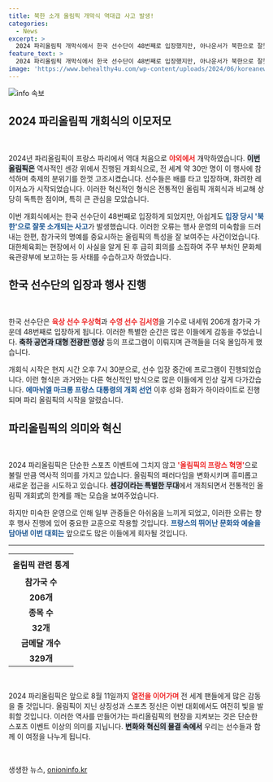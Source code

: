 ```yaml
---
title: 북한 소개 올림픽 개막식 역대급 사고 발생!
categories:
  - News
excerpt: >
  2024 파리올림픽 개막식에서 한국 선수단이 48번째로 입장했지만, 아나운서가 북한으로 잘못 소개하는 충격 장면이 발생했습니다. 화려한 야외 쇼 속 미흡한 진행에 대한 대책 회의도 열렸습니다.
feature_text: >
  2024 파리올림픽 개막식에서 한국 선수단이 48번째로 입장했지만, 아나운서가 북한으로 잘못 소개하는 충격 장면이 발생했습니다. 화려한 야외 쇼 속 미흡한 진행에 대한 대책 회의도 열렸습니다.
image: 'https://www.behealthy4u.com/wp-content/uploads/2024/06/koreanews.jpg'
---
```


<p><img src="https://www.behealthy4u.com/wp-content/uploads/2024/06/koreanews.jpg" alt="info 속보" /></p>

<h2 data-ke-size="size26">2024 파리올림픽 개회식의 이모저모</h2>

<p data-ke-size="size16">&nbsp;</p>

<p>2024년 파리올림픽이 프랑스 파리에서 역대 처음으로 <b><span style="color: #ee2323;">야외에서</span></b> 개막하였습니다. <b><span style="background-color: #21538527;">이번 올림픽은</span></b> 역사적인 센강 위에서 진행된 개회식으로, 전 세계 약 30만 명이 이 행사에 참석하며 축제의 분위기를 한껏 고조시켰습니다. 선수들은 배를 타고 입장하며, 화려한 레이저쇼가 시작되었습니다. 이러한 혁신적인 형식은 전통적인 올림픽 개회식과 비교해 상당히 독특한 점이며, 특히 큰 관심을 모았습니다.</p>

<p>이번 개회식에서는 한국 선수단이 48번째로 입장하게 되었지만, 아쉽게도 <b><span style="color: #1a5490;">입장 당시 '북한'으로 잘못 소개되는 사고</span></b>가 발생했습니다. 이러한 오류는 행사 운영의 미숙함을 드러내는 한편, 참가국의 명예를 중요시하는 올림픽의 특성을 잘 보여주는 사건이었습니다. 대한체육회는 현장에서 이 사실을 알게 된 후 급히 회의를 소집하여 주무 부처인 문화체육관광부에 보고하는 등 사태를 수습하고자 하였습니다.</p>

<h2 data-ke-size="size26">한국 선수단의 입장과 행사 진행</h2>

<p data-ke-size="size16">&nbsp;</p>

<p>한국 선수단은 <b><span style="color: #ee2323;">육상 선수 우상혁</span></b>과 <b><span style="color: #ee2323;">수영 선수 김서영</span></b>을 기수로 내세워 206개 참가국 가운데 48번째로 입장하게 됩니다. 이러한 특별한 순간은 많은 이들에게 감동을 주었습니다. <b><span style="background-color: #21538527;">축하 공연과 대형 전광판 영상</span></b> 등의 프로그램이 이뤄지며 관객들을 더욱 몰입하게 했습니다.</p>

<p>개회식 시작은 현지 시간 오후 7시 30분으로, 선수 입장 중간에 프로그램이 진행되었습니다. 이런 형식은 과거와는 다른 혁신적인 방식으로 많은 이들에게 인상 깊게 다가갔습니다. <b><span style="color: #1a5490;">에마뉘엘 마크롱 프랑스 대통령의 개회 선언</span></b> 이후 성화 점화가 하이라이트로 진행되며 파리 올림픽의 시작을 알렸습니다.</p>

<h2 data-ke-size="size26">파리올림픽의 의미와 혁신</h2>

<p data-ke-size="size16">&nbsp;</p>

<p>2024 파리올림픽은 단순한 스포츠 이벤트에 그치지 않고 <b><span style="color: #ee2323;">'올림픽의 프랑스 혁명'</span></b>으로 불릴 만큼 역사적 의미를 가지고 있습니다. 올림픽의 패러다임을 변화시키며 흥미롭고 새로운 접근을 시도하고 있습니다. <b><span style="background-color: #21538527;">센강이라는 특별한 무대</span></b>에서 개최되면서 전통적인 올림픽 개회式의 한계를 깨는 모습을 보여주었습니다.</p>

<p>하지만 미숙한 운영으로 인해 일부 관중들은 아쉬움을 느끼게 되었고, 이러한 오류는 향후 행사 진행에 있어 중요한 교훈으로 작용할 것입니다. <b><span style="color: #1a5490;">프랑스의 뛰어난 문화와 예술을 담아낸 이번 대회는</span></b> 앞으로도 많은 이들에게 회자될 것입니다.</p>

<hr>

<table style="width: 100%; border-collapse: collapse;">
  <tr>
    <th style="text-align: center; height: 40px;">올림픽 관련 통계</th>
  </tr>
  <tr>
    <td style="text-align: center; height: 17px;"><b>참가국 수</b></td>
  </tr>
  <tr>
    <td style="text-align: center; height: 17px;"><b>206개</b></td>
  </tr>
  <tr>
    <td style="text-align: center; height: 17px;"><b>종목 수</b></td>
  </tr>
  <tr>
    <td style="text-align: center; height: 17px;"><b>32개</b></td>
  </tr>
  <tr>
    <td style="text-align: center; height: 17px;"><b>금메달 개수</b></td>
  </tr>
  <tr>
    <td style="text-align: center; height: 17px;"><b>329개</b></td>
  </tr>
</table>

<p data-ke-size="size16">&nbsp;</p>

<p>2024 파리올림픽은 앞으로 8월 11일까지 <b><span style="color: #ee2323;">열전을 이어가며</span></b> 전 세계 팬들에게 많은 감동을 줄 것입니다. 올림픽이 지닌 상징성과 스포츠 정신은 이번 대회에서도 여전히 빛을 발휘할 것입니다. 이러한 역사를 만들어가는 파리올림픽의 현장을 지켜보는 것은 단순한 스포츠 이벤트 이상의 의미를 지닙니다. <b><span style="background-color: #21538527;">변화와 혁신의 물결 속에서</span></b> 우리는 선수들과 함께 이 여정을 나누게 됩니다. </p>

<p data-ke-size="size16">&nbsp;</p>
생생한 뉴스, <a href="https://onioninfo.kr" rel="dofollow">onioninfo.kr</a>



